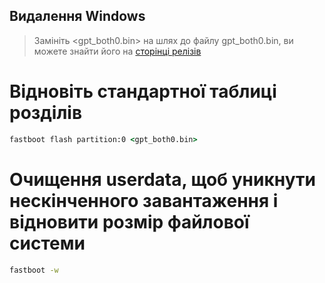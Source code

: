 ## Видалення Windows

> Замініть <gpt_both0.bin> на шлях до файлу gpt_both0.bin, ви можете знайти його на [сторінці релізів](../../../../releases/tag/binaries)

# Відновіть стандартної таблиці розділів

```cmd
fastboot flash partition:0 <gpt_both0.bin>
```

# Очищення userdata, щоб уникнути нескінченного завантаження і відновити розмір файлової системи
```cmd
fastboot -w
```
